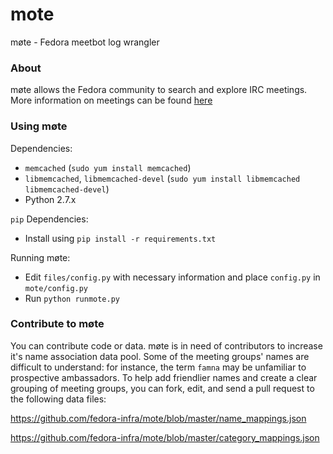 # mote
møte - Fedora meetbot log wrangler

### About

møte allows the Fedora community to search and explore IRC meetings. 
More information on meetings can be found [here](https://fedoraproject.org/wiki/Meeting_channel?rd=Fedora_meeting_channel)

### Using møte

Dependencies: 
 - `memcached` (`sudo yum install memcached`)
 - `libmemcached`, `libmemcached-devel` (`sudo yum install libmemcached libmemcached-devel`)
 - Python 2.7.x

`pip` Dependencies:
 - Install using `pip install -r requirements.txt`

Running møte:
 - Edit `files/config.py` with necessary information and place `config.py` in `mote/config.py`
 - Run `python runmote.py`

### Contribute to møte

You can contribute code or data. møte is in need of contributors to increase it's name association data pool. 
Some of the meeting groups' names are difficult to understand: for instance, the term `famna` may be unfamiliar to prospective ambassadors. To help add friendlier names and create a clear grouping of meeting groups, you can fork, edit, and send a pull request to the following data files:

https://github.com/fedora-infra/mote/blob/master/name_mappings.json

https://github.com/fedora-infra/mote/blob/master/category_mappings.json

